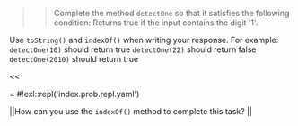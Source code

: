 >>Complete the method <code>detectOne</code> so that it satisfies the following condition:
Returns true if the input contains the digit '1'.
<p>Use <code>toString()</code> and <code>indexOf()</code> when writing your response.
For example:
<code>detectOne(10)</code> should return true
<code>detectOne(22)</code> should return false
<code>detectOne(2010)</code> should return true </p><<

= #!exl::repl('index.prob.repl.yaml')

||How can you use the <code>indexOf()</code> method to complete this task? ||
